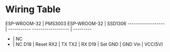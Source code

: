 Wiring Table
========

ESP-WROOM-32  | PMS3003              ESP-WROOM-32 | SSD1306
------------------  | -----------              ------------------ | --------- 
- | NC
- | NC
D18 | Reset
RX2 | TX
TX2 | RX
D19 | Set
GND | GND
Vin | VCC(5V)

